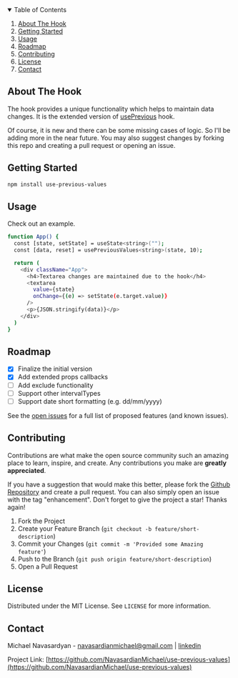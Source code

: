 <details open>
  <summary>Table of Contents</summary>
  <ol>
    <li>
      <a href="#about-the-hook">About The Hook</a>
    </li>
    <li>
      <a href="#getting-started">Getting Started</a>
    </li>
    <li><a href="#usage">Usage</a></li>
    <li><a href="#roadmap">Roadmap</a></li>
    <li><a href="#contributing">Contributing</a></li>
    <li><a href="#license">License</a></li>
    <li><a href="#contact">Contact</a></li>
  </ol>
</details>



<!-- About The Hook -->
## About The Hook

The hook provides a unique functionality which helps to maintain data changes. It is the extended version of <a href="https://usehooks.com/usePrevious/">usePrevious</a> hook.

Of course, it is new and there can be some missing cases of logic. So I'll be adding more in the near future. You may also suggest changes by forking this repo and creating a pull request or opening an issue.


<!-- GETTING STARTED -->
## Getting Started

```sh
npm install use-previous-values
```
 

<!-- USAGE EXAMPLES -->
## Usage

Check out an example.

```sh
function App() {
  const [state, setState] = useState<string>("");
  const [data, reset] = usePreviousValues<string>(state, 10);

  return (
    <div className="App">
      <h4>Textarea changes are maintained due to the hook</h4>
      <textarea 
        value={state} 
        onChange={(e) => setState(e.target.value)} 
      />
      <p>{JSON.stringify(data)}</p>
    </div>
  )
}
```

<!-- ROADMAP -->
## Roadmap

- [x] Finalize the initial version
- [x] Add extended props callbacks
- [ ] Add exclude functionality
- [ ] Support other intervalTypes
- [ ] Support date short formatting (e.g. dd/mm/yyyy)

See the [open issues](https://github.com/NavasardianMichael/use-previous-values/issues) for a full list of proposed features (and known issues).


<!-- CONTRIBUTING -->
## Contributing

Contributions are what make the open source community such an amazing place to learn, inspire, and create. Any contributions you make are **greatly appreciated**.

If you have a suggestion that would make this better, please fork the <a target="_blank" href="https://github.com/NavasardianMichael/use-previous-values">Github Repository</a> and create a pull request. You can also simply open an issue with the tag "enhancement".
Don't forget to give the project a star! Thanks again!

1. Fork the Project
2. Create your Feature Branch (`git checkout -b feature/short-description`)
3. Commit your Changes (`git commit -m 'Provided some Amazing feature'`)
4. Push to the Branch (`git push origin feature/short-description`)
5. Open a Pull Request


<!-- LICENSE -->
## License

Distributed under the MIT License. See `LICENSE` for more information.


<!-- CONTACT -->
## Contact

Michael Navasardyan - <a target="_blank" href='mailto:navasardianmichael@gmail.com'>navasardianmichael@gmail.com</a> | <a target="_blank" href='https://www.linkedin.com/in/michael-navasardyan'>linkedin</a>

Project Link: [https://github.com/NavasardianMichael/use-previous-values](https://github.com/NavasardianMichael/use-previous-values)
